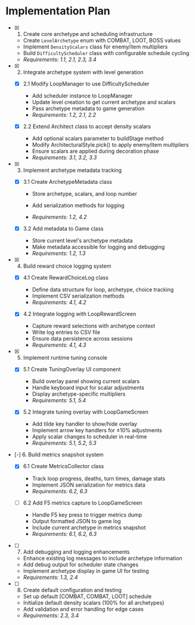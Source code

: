 # Implementation Plan

- [x] 1. Create core archetype and scheduling infrastructure





  - Create `LevelArchetype` enum with COMBAT, LOOT, BOSS values
  - Implement `DensityScalars` class for enemy/item multipliers
  - Build `DifficultyScheduler` class with configurable schedule cycling
  - _Requirements: 1.1, 2.1, 2.3, 3.4_

- [x] 2. Integrate archetype system with level generation





  - [x] 2.1 Modify LoopManager to use DifficultyScheduler


    - Add scheduler instance to LoopManager
    - Update level creation to get current archetype and scalars
    - Pass archetype metadata to game generation
    - _Requirements: 1.2, 2.1, 2.2_



  - [x] 2.2 Extend Architect class to accept density scalars





    - Add optional scalars parameter to buildStage method
    - Modify ArchitecturalStyle.pick() to apply enemy/item multipliers
    - Ensure scalars are applied during decoration phase
    - _Requirements: 3.1, 3.2, 3.3_

- [x] 3. Implement archetype metadata tracking







  - [x] 3.1 Create ArchetypeMetadata class





    - Store archetype, scalars, and loop number
    - Add serialization methods for logging


    - _Requirements: 1.2, 4.2_

  - [x] 3.2 Add metadata to Game class





    - Store current level's archetype metadata
    - Make metadata accessible for logging and debugging
    - _Requirements: 1.2, 1.3_

- [x] 4. Build reward choice logging system






  - [x] 4.1 Create RewardChoiceLog class

    - Define data structure for loop, archetype, choice tracking
    - Implement CSV serialization methods
    - _Requirements: 4.1, 4.2_

  - [x] 4.2 Integrate logging with LoopRewardScreen


    - Capture reward selections with archetype context
    - Write log entries to CSV file
    - Ensure data persistence across sessions
    - _Requirements: 4.1, 4.3_

- [x] 5. Implement runtime tuning console





  - [x] 5.1 Create TuningOverlay UI component


    - Build overlay panel showing current scalars
    - Handle keyboard input for scalar adjustments
    - Display archetype-specific multipliers
    - _Requirements: 5.1, 5.4_

  - [x] 5.2 Integrate tuning overlay with LoopGameScreen


    - Add tilde key handler to show/hide overlay
    - Implement arrow key handlers for ±10% adjustments
    - Apply scalar changes to scheduler in real-time
    - _Requirements: 5.1, 5.2, 5.3_

- [-] 6. Build metrics snapshot system



  - [x] 6.1 Create MetricsCollector class


    - Track loop progress, deaths, turn times, damage stats
    - Implement JSON serialization for metrics data
    - _Requirements: 6.2, 6.3_



  - [ ] 6.2 Add F5 metrics capture to LoopGameScreen
    - Handle F5 key press to trigger metrics dump
    - Output formatted JSON to game log
    - Include current archetype in metrics snapshot
    - _Requirements: 6.1, 6.2, 6.3_

- [ ] 7. Add debugging and logging enhancements
  - Enhance existing log messages to include archetype information
  - Add debug output for scheduler state changes
  - Implement archetype display in game UI for testing
  - _Requirements: 1.3, 2.4_

- [ ] 8. Create default configuration and testing
  - Set up default [COMBAT, COMBAT, LOOT] schedule
  - Initialize default density scalars (100% for all archetypes)
  - Add validation and error handling for edge cases
  - _Requirements: 2.3, 3.4_